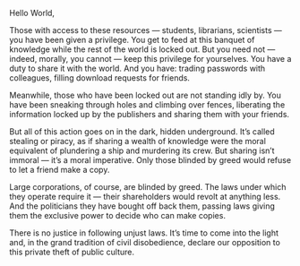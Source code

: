 Hello World,

Those with access to these resources — students, librarians, scientists — you have been given a privilege. You get to feed at this banquet of knowledge while the rest of the world is locked out. But you need not — indeed, morally, you cannot — keep this privilege for yourselves. You have a duty to share it with the world. And you have: trading passwords with colleagues, filling download requests for friends.

Meanwhile, those who have been locked out are not standing idly by. You have been sneaking through holes and climbing over fences, liberating the information locked up by the publishers and sharing them with your friends.

But all of this action goes on in the dark, hidden underground. It’s called stealing or piracy, as if sharing a wealth of knowledge were the moral equivalent of plundering a ship and murdering its crew. But sharing isn’t immoral — it’s a moral imperative. Only those blinded by greed would refuse to let a friend make a copy.

Large corporations, of course, are blinded by greed. The laws under which they operate require it — their shareholders would revolt at anything less. And the politicians they have bought off back them, passing laws giving them the exclusive power to decide who can make copies.

There is no justice in following unjust laws. It’s time to come into the light and, in the grand tradition of civil disobedience, declare our opposition to this private theft of public culture.
